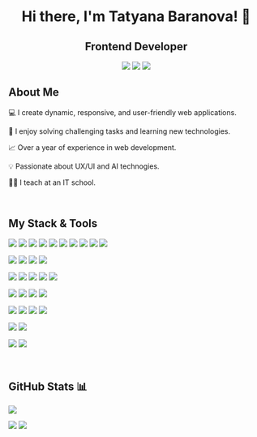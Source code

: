 <h1 align="center">Hi there, I'm Tatyana Baranova! 👋</h1>
<h2 align="center"><strong>Frontend Developer</strong></h2>

<div align="center">
<a href="https://tati-b127.github.io/about_me/"><img src="https://img.shields.io/badge/My Portfolio-7952B3?style=for-the-badge&"/></a> <a href="https://www.linkedin.com/in/tatyana-baranova/"><img src="https://img.shields.io/badge/linkedin-7952B3?style=for-the-badge&logo=linkedin&logoColor=white&logoSize=amd"/></a> <a href="https://t.me/@Toi_toi"><img src="https://img.shields.io/badge/@Toi_toi-7952B3?style=for-the-badge&logo=telegram&logoColor=white&logoSize=amd"/></a>
</div>



## About Me

💻 I create dynamic, responsive, and user-friendly web applications.

🚀 I enjoy solving challenging tasks and learning new technologies.

📈 Over a year of experience in web development.

💡 Passionate about UX/UI and AI technogies.

👩‍🏫 I teach at an IT school.


<br/>

## My Stack & Tools


<img src="https://img.shields.io/badge/Vue.js-black?style=for-the-badge&logo=vuedotjs&logoColor=4FC08D&logoSize=amd"/> <img src="https://img.shields.io/badge/angular-black?style=for-the-badge&logo=angular&logoColor=ED1D24"/> <img src="https://img.shields.io/badge/react-black?style=for-the-badge&logo=react&logoColor=61DAFB"/> <img src="https://img.shields.io/badge/typescript-black?style=for-the-badge&logo=typescript&logoColor=#3178C6"/> <img src="https://img.shields.io/badge/javascript-black?style=for-the-badge&logo=javascript&logoColor=#F7DF1E"/> <img src="https://img.shields.io/badge/jquery-black?style=for-the-badge&logo=jquery&logoColor=0769AD"/> <img src="https://img.shields.io/badge/html5-black?style=for-the-badge&logo=html5&logoColor=E34F26"/> <img src="https://img.shields.io/badge/css3-black?style=for-the-badge&logo=css3&logoColor=1572B6"/> <img src="https://img.shields.io/badge/sass-black?style=for-the-badge&logo=sass&logoColor=CC6699"/> <img src="https://img.shields.io/badge/bem-black?style=for-the-badge&logo=bem&logoColor=red"/>

<img src="https://img.shields.io/badge/webpack-black?style=for-the-badge&logo=webpack&logoColor=8DD6F9"/> <img src="https://img.shields.io/badge/gulp-black?style=for-the-badge&logo=gulp&logoColor=CF4647"/> <img src="https://img.shields.io/badge/grunt-black?style=for-the-badge&logo=grunt&logoColor=FAA918"/> <img src="https://img.shields.io/badge/parcel-black?style=for-the-badge&logo=parcel&logoColor=yellow"/>

<img src="https://img.shields.io/badge/git-black?style=for-the-badge&logo=git&logoColor=F05032"/> <img src="https://img.shields.io/badge/github-black?style=for-the-badge&logo=github&logoColor=white"/> <img src="https://img.shields.io/badge/gitlab-black?style=for-the-badge&logo=gitlab&logoColor=FC6D26"/> <img src="https://img.shields.io/badge/npm-black?style=for-the-badge&logo=npm&logoColor=CB3837"/> <img src="https://img.shields.io/badge/eslint-black?style=for-the-badge&logo=eslint&logoColor=4B32C3"/> 

<img src="https://img.shields.io/badge/json-black?style=for-the-badge&logo=json&logoColor=white"/> <img src="https://img.shields.io/badge/axios-black?style=for-the-badge&logo=axios&logoColor=5A29E4"/> <img src="https://img.shields.io/badge/Ajax-black?style=for-the-badge&Color=0085CA"/> <img src="https://img.shields.io/badge/REST API-black?style=for-the-badge&Color=0085CA"/>


<img src="https://img.shields.io/badge/bootstrap-black?style=for-the-badge&logo=bootstrap&logoColor=7952B3"/> <img src="https://img.shields.io/badge/GSAP-black?style=for-the-badge&color=light-green"/> <img src="https://img.shields.io/badge/JQuery UI-black?style=for-the-badge&logo=jquery&logoColor=blue"/>  <img src="https://img.shields.io/badge/swiper-black?style=for-the-badge&logo=swiper&logoColor=6332F6"/>


<img src="https://img.shields.io/badge/jest-black?style=for-the-badge&logo=jest&logoColor=C21325"/> <img src="https://img.shields.io/badge/cypress-black?style=for-the-badge&logo=cypress&logoColor=69D3A7"/> 

<img src="https://img.shields.io/badge/figma-black?style=for-the-badge&logo=figma&logoColor=F24E1E"/> <img src="https://img.shields.io/badge/adobe photoshop-black?style=for-the-badge&logo=adobephotoshop&logoColor=31A8FF"/>


<br/>

## GitHub Stats 📊


![](http://github-profile-summary-cards.vercel.app/api/cards/profile-details?username=tati-b127&theme=nightowl)

![](http://github-profile-summary-cards.vercel.app/api/cards/stats?username=tati-b127&theme=nightowl) ![](http://github-profile-summary-cards.vercel.app/api/cards/most-commit-language?username=tati-b127&theme=nightowl)

<!--
**tati-b127/tati-b127** is a ✨ _special_ ✨ repository because its `README.md` (this file) appears on your GitHub profile.

Here are some ideas to get you started:

- 🔭 I’m currently working on ...
- 🌱 I’m currently learning ...
- 👯 I’m looking to collaborate on ...
- 🤔 I’m looking for help with ...
- 💬 Ask me about ...
- 📫 How to reach me: ...
- 😄 Pronouns: ...
- ⚡ Fun fact: ...
-->
